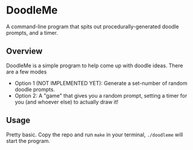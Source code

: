 # DoodleMe
A command-line program that spits out procedurally-generated doodle prompts, and a timer.

## Overview
DoodleMe is a simple program to help come up with doodle ideas. There are a few modes
- Option 1 (NOT IMPLEMENTED YET): Generate a set-number of random doodle prompts.
- Option 2: A "game" that gives you a random prompt, setting a timer for you (and whoever else) to actually draw it!

## Usage
Pretty basic. Copy the repo and run `make` in your terminal, `./doodleme` will start the program.